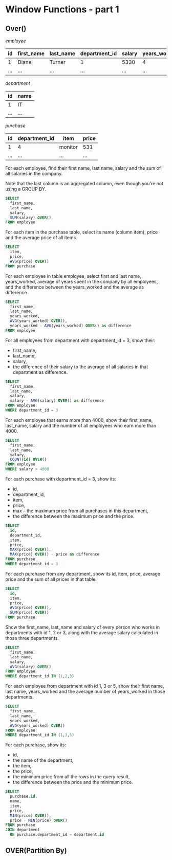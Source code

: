 # Window Functions - part 1

## Over()

_employee_

| id | first_name | last_name | department_id | salary | years_worked |
| ---- | ---- | ---- | ---- | ---- | ---- |
| 1 | Diane | Turner | 1 | 5330 | 4 |
| … | … | … | … | … | … |

_department_

| id | name |
| ---- | ---- |
| 1 | IT |
| … | … |

_purchase_

| id | department_id | item | price |
| ---- | ---- | ---- | ---- |
| 1 | 4 | monitor | 531 |
| … | … | … | … |

For each employee, find their first name, last name, salary and the sum of all salaries in the company.

Note that the last column is an aggregated column, even though you're not using a GROUP BY.

```sql
SELECT
  first_name,
  last_name,
  salary,
  SUM(salary) OVER()
FROM employee
```

For each item in the purchase table, select its name (column item), price and the average price of all items.

```sql
SELECT
  item,
  price,
  AVG(price) OVER()
FROM purchase
```

For each employee in table employee, select first and last name, years_worked, average of years spent in the company by all employees, and the difference between the years_worked and the average as difference.

```sql
SELECT
  first_name,
  last_name,
  years_worked,
  AVG(years_worked) OVER(),
  years_worked - AVG(years_worked) OVER() as difference
FROM employee
```

For all employees from department with department_id = 3, show their:

- first_name,
- last_name,
- salary,
- the difference of their salary to the average of all salaries in that department as difference.

```sql
SELECT
  first_name,
  last_name,
  salary,
  salary - AVG(salary) OVER() as difference
FROM employee
WHERE department_id = 3
```

For each employee that earns more than 4000, show their first_name, last_name, salary and the number of all employees who earn more than 4000.

```sql
SELECT
  first_name,
  last_name,
  salary,
  COUNT(id) OVER()
FROM employee
WHERE salary > 4000
```

For each purchase with department_id = 3, show its:

- id,
- department_id,
- item,
- price,
- max – the maximum price from all purchases in this department,
- the difference between the maximum price and the price.

```sql
SELECT
  id,
  department_id,
  item,
  price,
  MAX(price) OVER(),
  MAX(price) OVER() - price as difference
FROM purchase
WHERE department_id = 3
```

For each purchase from any department, show its id, item, price, average price and the sum of all prices in that table.

```sql
SELECT
  id,
  item,
  price,
  AVG(price) OVER(),
  SUM(price) OVER()
FROM purchase
```

Show the first_name, last_name and salary of every person who works in departments with id 1, 2 or 3, along with the average salary calculated in those three departments.

```sql
SELECT
  first_name,
  last_name,
  salary,
  AVG(salary) OVER()
FROM employee
WHERE department_id IN (1,2,3)
```

For each employee from department with id 1, 3 or 5, show their first name, last name, years_worked and the average number of years_worked in those departments.

```sql
SELECT
  first_name,
  last_name,
  years_worked,
  AVG(years_worked) OVER()
FROM employee
WHERE department_id IN (1,3,5)
```

For each purchase, show its:

- id,
- the name of the department,
- the item,
- the price,
- the minimum price from all the rows in the query result,
- the difference between the price and the minimum price.

```sql
SELECT
  purchase.id,
  name,
  item,
  price,
  MIN(price) OVER(),
  price - MIN(price) OVER()
FROM purchase
JOIN department
  ON purchase.department_id = department.id
```

## OVER(Partition By)

